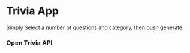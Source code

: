 # Trivia App

Simply Select a number of questions and category, then push generate.

### Open Trivia API